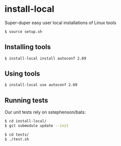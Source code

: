 install-local
=============

Super-duper easy user local installations of Linux tools

```bash
$ source setup.sh
```

## Installing tools

```bash
$ install-local install autoconf 2.69
```

## Using tools

```bash
$ install-local use autoconf 2.69
```

## Running tests

Our unit tests rely on sstephenson/bats:

```bash
$ cd install-local/
$ git submodule update --init

$ cd tests/
$ ./test.sh
```

